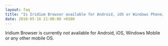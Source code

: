 ```yaml
---
layout: faq
title: "Is Iridium Browser available for Android, iOS or Windows Phone/Mobile?"
date: 2018-05-16 21:00:00 +0100
---
```


Iridium Browser is currently *not* available for Android, iOS, Windows Mobile or any other mobile OS.
